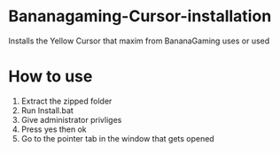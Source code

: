 # Bananagaming-Cursor-installation
Installs the Yellow Cursor that maxim from BananaGaming uses or used

# How to use

1. Extract the zipped folder
2. Run Install.bat
3. Give administrator privliges
4. Press yes then ok
5. Go to the pointer tab in the window that gets opened
